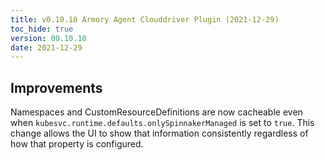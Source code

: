 ```yaml
---
title: v0.10.10 Armory Agent Clouddriver Plugin (2021-12-29)
toc_hide: true
version: 00.10.10
date: 2021-12-29
---
```


## Improvements

Namespaces and CustomResourceDefinitions are now cacheable even when
 `kubesvc.runtime.defaults.onlySpinnakerManaged` is set to `true`. This change allows the UI to show that information consistently regardless of how that property is configured.
